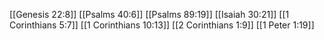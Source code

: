 [[Genesis 22:8]]
[[Psalms 40:6]]
[[Psalms 89:19]]
[[Isaiah 30:21]]
[[1 Corinthians 5:7]]
[[1 Corinthians 10:13]]
[[2 Corinthians 1:9]]
[[1 Peter 1:19]]
